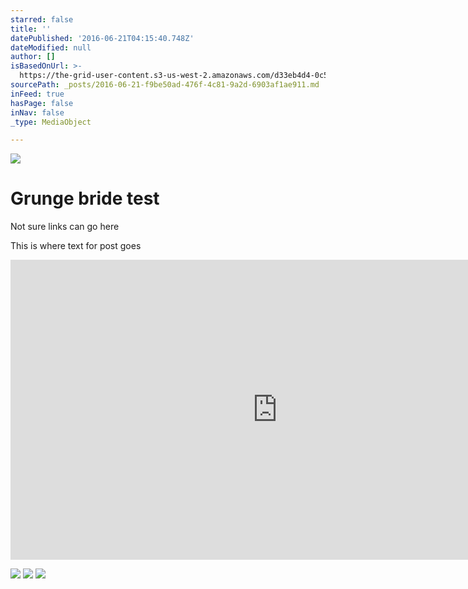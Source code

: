 ```yaml
---
starred: false
title: ''
datePublished: '2016-06-21T04:15:40.748Z'
dateModified: null
author: []
isBasedOnUrl: >-
  https://the-grid-user-content.s3-us-west-2.amazonaws.com/d33eb4d4-0c5e-456c-a654-964cc8908e8b.jpg
sourcePath: _posts/2016-06-21-f9be50ad-476f-4c81-9a2d-6903af1ae911.md
inFeed: true
hasPage: false
inNav: false
_type: MediaObject

---
```

![](https://the-grid-user-content.s3-us-west-2.amazonaws.com/d33eb4d4-0c5e-456c-a654-964cc8908e8b.jpg)

# Grunge bride test

Not sure links can go here

This is where text for post goes 

<iframe src="https://cdn.embedly.com/widgets/media.html?src=https%3A%2F%2Fwww.youtube.com%2Fembed%2F7fnpWoxPv58%3Ffeature%3Doembed&amp;url=http%3A%2F%2Fwww.youtube.com%2Fwatch%3Fv%3D7fnpWoxPv58&amp;image=https%3A%2F%2Fi.ytimg.com%2Fvi%2F7fnpWoxPv58%2Fhqdefault.jpg&amp;key=b7d04c9b404c499eba89ee7072e1c4f7&amp;type=text%2Fhtml&amp;schema=youtube" width="854" height="480" scrolling="no" frameborder="0" allowfullscreen="" style=""></iframe>

![](https://the-grid-user-content.s3-us-west-2.amazonaws.com/f7a27778-edc3-4958-a80d-b437d6ad54fe.jpg)
![](https://the-grid-user-content.s3-us-west-2.amazonaws.com/c7d93e8b-7f17-4074-90f1-1518b0f70f3c.jpg)
![](https://the-grid-user-content.s3-us-west-2.amazonaws.com/a9e1922a-8eae-4624-92e7-156a7e77e303.jpg)